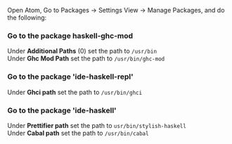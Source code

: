 Open Atom, Go to Packages -> Settings View -> Manage Packages, and do the following:
### Go to the package haskell-ghc-mod
Under **Additional Paths** (0) set the path to `/usr/bin` <br />
Under **Ghc Mod Path** set the path to `/usr/bin/ghc-mod`

### Go to the package 'ide-haskell-repl' <br />
Under **Ghci path** set the path to `/usr/bin/ghci` <br />

### Go to the package 'ide-haskell' <br />
Under **Prettifier path** set the path to `usr/bin/stylish-haskell` <br />
Under **Cabal path** set the path to `/usr/bin/cabal` <br />
